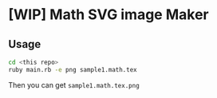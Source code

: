 # [WIP] Math SVG image Maker

## Usage

```bash
cd <this repo>
ruby main.rb -e png sample1.math.tex 
```

Then you can get `sample1.math.tex.png`